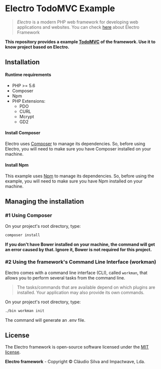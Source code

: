 # Electro TodoMVC Example

> *Electro* is a modern PHP web framework for developing web applications and websites.
You can check [here](https://github.com/electro-framework/electro) about Electro Framework

**This repository provides a example [TodoMVC](http://todomvc.com/) of the framework.
Use it to know project based on Electro.**

## Installation

#### Runtime requirements

- PHP >= 5.6
- Composer
- Npm
- PHP Extensions:
  - PDO
  - CURL
  - Mcrypt
  - GD2

#### Install Composer

Electro uses [Composer](http://getcomposer.org) to manage its dependencies. So, before using Electro, you will need to make sure you have Composer installed on your machine.

#### Install Npm

This example uses [Npm](https://www.npmjs.com/get-npm) to manage its dependencies. So, before using the example, you will need to make sure you have Npm installed on your machine.

## Managing the installation

### #1 Using Composer

On your project's root directory, type:

```bash
composer install
```

**If you don't have Bower installed on your machine, the command will get an error caused by that. Ignore it, Bower is not required for this project.**


### #2 Using the framework's Command Line Interface (workman)

Electro comes with a command line interface (CLI), called `workman`, that allows you to perform several tasks from the command line.

> The tasks/commands that are available depend on which plugins are installed. Your application may also provide its own commands.

On your project's root directory, type:

```bash
./bin workman init
```

The command will generate an .env file.
## License

The Electro framework is open-source software licensed under the [MIT license](http://opensource.org/licenses/MIT).

**Electro framework** - Copyright &copy; Cláudio Silva and Impactwave, Lda.
